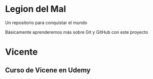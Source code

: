 # Legion del Mal
Un repositorio para conquistar el mundo

Básicamente aprenderemos más sobre Git y GitHub con este proyecto


# Vicente


## Curso de Vicene en Udemy
